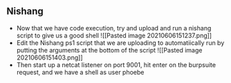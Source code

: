 ## Nishang
* Now that we have code execution, try and upload and run a nishang script to give us a good shell
![[Pasted image 20210606151237.png]]
* Edit the Nishang ps1 script that we are uploading to automatiically run by putting the arguments at the bottom of the script
![[Pasted image 20210606151403.png]]
* Then start up a netcat listener on port 9001, hit enter on the burpsuite request, and we have a shell as user phoebe